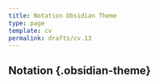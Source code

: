 ```yaml
---
title: Notation Obsidian Theme
type: page
template: cv
permalink: drafts/cv.13
---
```

## Notation {.obsidian-theme}